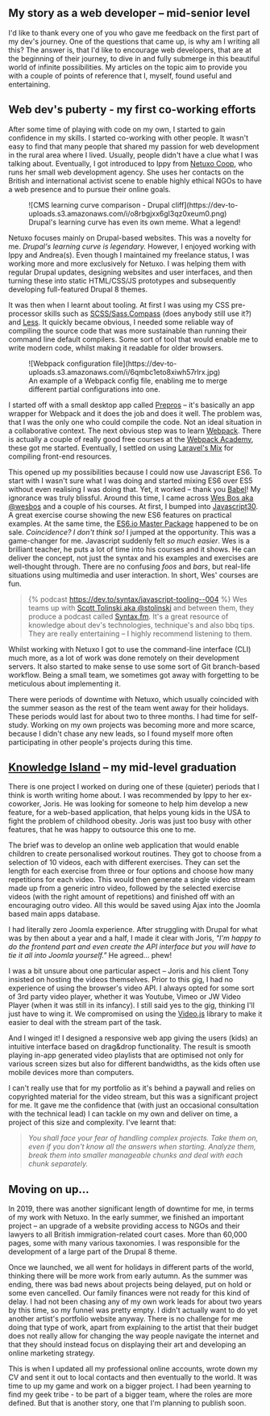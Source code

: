 ## My story as a web developer – mid-senior level

I'd like to thank every one of you who gave me feedback on the first part of my dev's journey. One of the questions that came up, is why am I writing all this? The answer is, that I'd like to encourage web developers, that are at the beginning of their journey, to dive in and fully submerge in this beautiful world of infinite possibilities. My articles on the topic aim to provide you with a couple of points of reference that I, myself, found useful and entertaining.

## Web dev's puberty - my first co-working efforts

After some time of playing with code on my own, I started to gain confidence in my skills. I started co-working with other people. It wasn't easy to find that many people that shared my passion for web development in the rural area where I lived. Usually, people didn't have a clue what I was talking about. Eventually, I got introduced to Ippy from [Netuxo Coop](https://netuxo.coop), who runs her small web development agency. She uses her contacts on the British and international activist scene to enable highly ethical NGOs to have a web presence and to pursue their online goals.

<figure>![CMS learning curve comparison - Drupal cliff](https://dev-to-uploads.s3.amazonaws.com/i/o8rbgjxx6gl3qz0xeum0.png)
<figcaption>Drupal's learning curve has even its own meme. What a legend!</figcaption></figure>

Netuxo focuses mainly on Drupal-based websites. This was a novelty for me. *Drupal's learning curve is legendary.* However, I enjoyed working with Ippy and Andrea(s). Even though I maintained my freelance status, I was working more and more exclusively for Netuxo. I was helping them with regular Drupal updates, designing websites and user interfaces, and then turning these into static HTML/CSS/JS prototypes and subsequently developing full-featured Drupal 8 themes.

It was then when I learnt about tooling. At first I was using my CSS pre-processor skills such as [SCSS/Sass](https://sass-lang.com/),[Compass](http://compass-style.org/) (does anybody still use it?) and [Less](http://lesscss.org/). It quickly became obvious, I needed some reliable way of compiling the source code that was more sustainable than running their command line default compilers. Some sort of tool that would enable me to write modern code, whilst making it readable for older browsers.

<figure>![Webpack configuration file](https://dev-to-uploads.s3.amazonaws.com/i/6qmbc1eto8xiwh57rlrx.jpg)
<figcaption>An example of a Webpack config file, enabling me to merge different partial configurations into one.</figcaption></figure>

I started off with a small desktop app called [Prepros](https://prepros.io/) – it's basically an app wrapper for Webpack and it does the job and does it well. The problem was, that I was the only one who could compile the code. Not an ideal situation in a collaborative context. The next obvious step was to learn [Webpack](https://webpack.js.org/). There is actually a couple of really good free courses at the [Webpack Academy](https://webpack.academy/), these got me started. Eventually, I settled on using [Laravel's Mix](https://laravel.com/docs/7.x/mix) for compiling front-end resources.

This opened up my possibilities because I could now use Javascript ES6. To start with I wasn't sure what I was doing and started mixing ES6 over ES5 without even realising I was doing that. Yet, it worked – thank you [Babel](https://babeljs.io/)! My ignorance was truly blissful. Around this time, I came across [Wes Bos aka @wesbos](https://twitter.com/wesbos) and a couple of his courses. At first, I bumped into [Javascript30](https://javascript30.com/). A great exercise course showing the new ES6 features on practical examples. At the same time, the [ES6.io Master Package](https://es6.io/) happened to be on sale. *Coincidence? I don't think so!* I jumped at the opportunity. This was a game-changer for me. Javascript suddenly felt *so much easier*. Wes is a brilliant teacher, he puts a lot of time into his courses and it shows. He can deliver the concept, not just the syntax and his examples and exercises are well-thought through. There are no confusing _foos_ and _bars_, but real-life situations using multimedia and user interaction. In short, Wes' courses are fun.

> {% podcast https://dev.to/syntax/javascript-tooling--004 %}
Wes teams up with [Scott Tolinski aka @stolinski](https://twitter.com/stolinski) and between them, they produce a podcast called [Syntax.fm](https://syntax.fm/). It's a great resource of knowledge about dev's technologies, technique's and also bbq tips. They are really entertaining – I highly recommend listening to them.

Whilst working with Netuxo I got to use the command-line interface (CLI) much more, as a lot of work was done remotely on their development servers. It also started to make sense to use some sort of Git branch-based workflow. Being a small team, we sometimes got away with forgetting to be meticulous about implementing it. 

There were periods of downtime with Netuxo, which usually coincided with the summer season as the rest of the team went away for their holidays. These periods would last for about two to three months. I had time for self-study. Working on my own projects was becoming more and more scarce, because I didn't chase any new leads, so I found myself more often participating in other people's projects during this time.

## [Knowledge Island](https://knowledgeisland.org/) – my mid-level graduation

There is one project I worked on during one of these (quieter) periods that I think is worth writing home about. I was recommended by Ippy to her ex-coworker, Joris. He was looking for someone to help him develop a new feature, for a web-based application, that helps young kids in the USA to fight the problem of childhood obesity. Joris was just too busy with other features, that he was happy to outsource this one to me.

The brief was to develop an online web application that would enable children to create personalised workout routines. They got to choose from a selection of 10 videos, each with different exercises. They can set the length for each exercise from three or four options and choose how many repetitions for each video. This would then generate a single video stream made up from a generic intro video, followed by the selected exercise videos (with the right amount of repetitions) and finished off with an encouraging outro video. All this would be saved using Ajax into the Joomla based main apps database. 

I had literally zero Joomla experience. After struggling with Drupal for what was by then about a year and a half, I made it clear with Joris, *"I'm happy to do the frontend part and even create the API interface but you will have to tie it all into Joomla yourself."* He agreed… phew!

I was a bit unsure about one particular aspect – Joris and his client Tony insisted on hosting the videos themselves. Prior to this gig, I had no experience of using the browser's video API. I always opted for some sort of 3rd party video player, whether it was Youtube, Vimeo or JW Video Player (when it was still in its infancy). I still said yes to the gig, thinking I'll just have to wing it. We compromised on using the [Video.js](https://videojs.com/) library to make it easier to deal with the stream part of the task.

And I winged it! I designed a responsive web app giving the users (kids) an intuitive interface based on drag&drop functionality. The result is smooth playing in-app generated video playlists that are optimised not only for various screen sizes but also for different bandwidths, as the kids often use mobile devices more than computers.

I can't really use that for my portfolio as it's behind a paywall and relies on copyrighted material for the video stream, but this was a significant project for me. It gave me the confidence that (with just an occasional consultation with the technical lead) I can tackle on my own and deliver on time, a project of this size and complexity. I've learnt that:

> *You shall face your fear of handling complex projects. Take them on, even if you don't know all the answers when starting. Analyze them, break them into smaller manageable chunks and deal with each chunk separately.*

## Moving on up…

In 2019, there was another significant length of downtime for me, in terms of my work with Netuxo. In the early summer, we finished an important project – an upgrade of a website providing access to NGOs and their lawyers to all British immigration-related court cases. More than 60,000 pages, some with many various taxonomies. I was responsible for the development of a large part of the Drupal 8 theme.

Once we launched, we all went for holidays in different parts of the world, thinking there will be more work from early autumn. As the summer was ending, there was bad news about projects being delayed, put on hold or some even cancelled. Our family finances were not ready for this kind of delay. I had not been chasing any of my own work leads for about two years by this time, so my funnel was pretty empty. I didn't actually want to do yet another artist's portfolio website anyway. There is no challenge for me doing that type of work, apart from explaining to the artist that their budget does not really allow for changing the way people navigate the internet and that they should instead focus on displaying their art and developing an online marketing strategy.

This is when I updated all my professional online accounts, wrote down my CV and sent it out to local contacts and then eventually to the world. It was time to up my game and work on a bigger project. I had been yearning to find my geek tribe - to be part of a bigger team, where the roles are more defined. But that is another story, one that I'm planning to publish soon.
